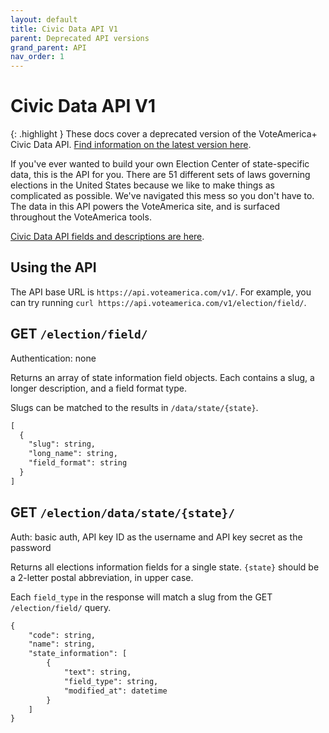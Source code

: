 ```yaml
---
layout: default
title: Civic Data API V1
parent: Deprecated API versions
grand_parent: API
nav_order: 1
---
```


# Civic Data API V1

{: .highlight }
These docs cover a deprecated version of the VoteAmerica+ Civic Data API. [Find information on the latest version here](/api/).

If you've ever wanted to build your own Election Center of state-specific data, this is the API for you. There are 51 different sets of laws governing elections in the United States because we like to make things as complicated as possible.  We've navigated this mess so you don't have to.  The data in this API powers the VoteAmerica site, and is surfaced throughout the VoteAmerica tools.

[Civic Data API fields and descriptions are here](https://www.voteamerica.com/civic-data-api/).

## Using the API

The API base URL is `https://api.voteamerica.com/v1/`. For example, you can try running `curl https://api.voteamerica.com/v1/election/field/`.


## GET `/election/field/`

Authentication: none

Returns an array of state information field objects. Each contains a slug, a longer description, and a field format type.

Slugs can be matched to the results in `/data/state/{state}`. 

```markdown
[
  {
    "slug": string,
    "long_name": string,
    "field_format": string
  }
]
```


## GET `/election/data/state/{state}/`

Auth: basic auth, API key ID as the username and API key secret as the password

Returns all elections information fields for a single state. `{state}` should be a 2-letter postal abbreviation, in upper case.

Each `field_type` in the response will match a slug from the GET `/election/field/` query.

```markdown
{
    "code": string,
    "name": string,
    "state_information": [
        {
            "text": string,
            "field_type": string,
            "modified_at": datetime
        }
    ]
}
```

